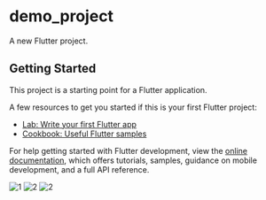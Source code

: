 # demo_project

A new Flutter project.

## Getting Started

This project is a starting point for a Flutter application.

A few resources to get you started if this is your first Flutter project:

- [Lab: Write your first Flutter app](https://docs.flutter.dev/get-started/codelab)
- [Cookbook: Useful Flutter samples](https://docs.flutter.dev/cookbook)

For help getting started with Flutter development, view the
[online documentation](https://docs.flutter.dev/), which offers tutorials,
samples, guidance on mobile development, and a full API reference.




![1](https://user-images.githubusercontent.com/104203753/175306926-36c7232c-8238-473e-8ece-43c8654d1df0.png)
![2](https://user-images.githubusercontent.com/104203753/175306986-7c52909e-838c-4447-91fa-04480536a89b.png)
![2](https://user-images.githubusercontent.com/104203753/175307032-7fcbbfce-b74f-4a5c-8031-053728b0e10b.png)

